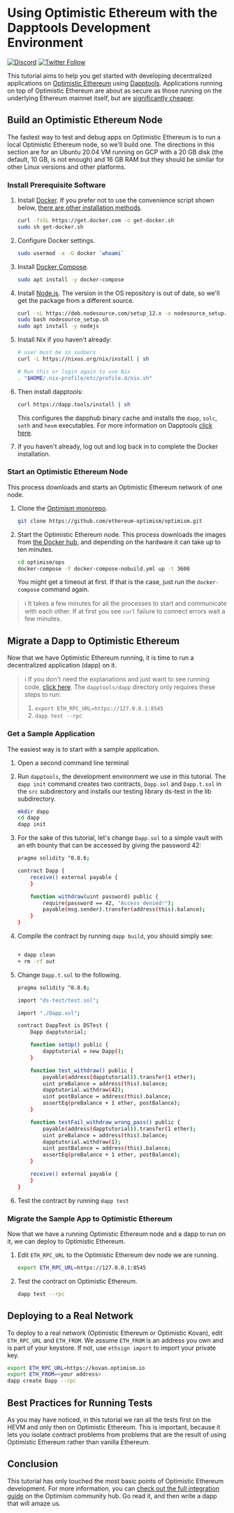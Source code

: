# Using Optimistic Ethereum with the Dapptools Development Environment

[![Discord](https://img.shields.io/discord/667044843901681675.svg?color=768AD4&label=discord&logo=https%3A%2F%2Fdiscordapp.com%2Fassets%2F8c9701b98ad4372b58f13fd9f65f966e.svg)](https://discord.com/channels/667044843901681675)
[![Twitter Follow](https://img.shields.io/twitter/follow/optimismPBC.svg?label=optimismPBC&style=social)](https://twitter.com/optimismPBC)

This tutorial aims to help you get started with developing decentralized applications on [Optimistic Ethereum](https://optimism.io/) using [Dapptools](https://dapp.tools/). Applications running on top of Optimistic Ethereum are about as secure as those running on the underlying Ethereum mainnet itself, but are
[significantly cheaper](https://optimism.io/gas-comparison).

## Build an Optimistic Ethereum Node

The fastest way to test and debug apps on Optimistic Ethereum is to run a local Optimistic Ethereum node, so we'll build one. The directions in this section are for an Ubuntu 20.04 VM running on GCP with a 20 GB disk (the default, 10 GB, is not enough) and 16 GB RAM but they should be similar for other Linux versions and other platforms.

### Install Prerequisite Software

1. Install [Docker](https://www.docker.com/). If you prefer not to use the convenience script shown below, [there are other installation methods](https://docs.docker.com/engine/install/ubuntu).

   ```sh
   curl -fsSL https://get.docker.com -o get-docker.sh
   sudo sh get-docker.sh
   ```

2. Configure Docker settings.

   ```sh
   sudo usermod -a -G docker `whoami`
   ```
   
3. Install [Docker Compose](https://docs.docker.com/compose/install/).
  
   ```sh
   sudo apt install -y docker-compose
   ```

4. Install [Node.js](https://nodejs.org/en/). The version in the OS repository is out of date, so we'll get the package from a different source. 
  
   ```sh
   curl -sL https://deb.nodesource.com/setup_12.x -o nodesource_setup.sh
   sudo bash nodesource_setup.sh
   sudo apt install -y nodejs
   ```
   
5. Install Nix if you haven't already:

   ```sh   
   # user must be in sudoers
   curl -L https://nixos.org/nix/install | sh

   # Run this or login again to use Nix
   . "$HOME/.nix-profile/etc/profile.d/nix.sh"
   ```

6. Then install dapptools:

   ```sh
   curl https://dapp.tools/install | sh
   ```
   This configures the dapphub binary cache and installs the `dapp`, `solc`, `seth` and `hevm` executables. For more information on Dapptools [click here](https://github.com/dapphub/dapptools).
   
7. If you haven't already, log out and log back in to complete the Docker installation.


### Start an Optimistic Ethereum Node

This process downloads and starts an Optimistic Ethereum network of one node.

1. Clone the [Optimism monorepo](https://github.com/ethereum-optimism/optimism).

   ```sh
   git clone https://github.com/ethereum-optimism/optimism.git
   ```

1. Start the Optimistic Ethereum node. This process downloads the images from [the Docker hub](https://hub.docker.com/u/ethereumoptimism), and depending on the hardware it can take up to ten minutes.

   ```sh
   cd optimism/ops
   docker-compose -f docker-compose-nobuild.yml up -t 3600
   ``` 

   You might get a timeout at first. If that is the case, just run the `docker-compose` command again.

> :information_source: It takes a few minutes for all the processes to start and communicate with each other. If at first you see `curl` failure to connect errors wait a few minutes.


## Migrate a Dapp to Optimistic Ethereum

Now that we have Optimistic Ethereum running, it is time to run a decentralized application (dapp) on it.

> :information_source: If you don't need the explanations and just want to see running code, [click here](https://github.com/ethereum-optimism/optimism-tutorial/). The `dapptools/dapp` directory only requires these steps to run:
> 1. `export ETH_RPC_URL=https://127.0.0.1:8545`
> 1. `dapp test --rpc`


### Get a Sample Application

The easiest way is to start with a sample application. 

1. Open a second command line terminal
1. Run `dapptools`, the development environment we use in this tutorial. The `dapp init` command creates two contracts, `Dapp.sol` and `Dapp.t.sol` in the `src` subdirectory and installs our testing library ds-test in the lib subdirectory.

   ```sh
   mkdir dapp
   cd dapp
   dapp init
   ```

1. For the sake of this tutorial, let's change `Dapp.sol` to a simple vault with an eth bounty that can be accessed by giving the password 42:

   ```sh
   pragma solidity ^0.8.6;

   contract Dapp {
       receive() external payable {
       }

       function withdraw(uint password) public {
           require(password == 42, "Access denied!");
           payable(msg.sender).transfer(address(this).balance);
       }
   }
   ```

1. Compile the contract by running `dapp build`, you should simply see:
   ```sh

   + dapp clean
   + rm -rf out
   ```

1. Change `Dapp.t.sol` to the following.

   ```sh
   pragma solidity ^0.8.6;

   import "ds-test/test.sol";

   import "./Dapp.sol";

   contract DappTest is DSTest {
       Dapp dapptutorial;

       function setUp() public {
           dapptutorial = new Dapp();
       }

       function test_withdraw() public {
           payable(address(dapptutorial)).transfer(1 ether);
           uint preBalance = address(this).balance;
           dapptutorial.withdraw(42);
           uint postBalance = address(this).balance;
           assertEq(preBalance + 1 ether, postBalance);
       }

       function testFail_withdraw_wrong_pass() public {
           payable(address(dapptutorial)).transfer(1 ether);
           uint preBalance = address(this).balance;
           dapptutorial.withdraw(1);
           uint postBalance = address(this).balance;
           assertEq(preBalance + 1 ether, postBalance);
       }

       receive() external payable {
       }
   }
   ```

1. Test the contract by running `dapp test`

### Migrate the Sample App to Optimistic Ethereum

Now that we have a running Optimistic Ethereum node and a dapp to run on it, we can deploy to Optimistic Ethereum.

1. Edit `ETH_RPC_URL` to the Optimistic Ethereum dev node we are running.

   ```sh
   export ETH_RPC_URL=https://127.0.0.1:8545
   ```    

1. Test the contract on Optimistic Ethereum. 

   ```sh
   dapp test --rpc
   ```


## Deploying to a Real Network

To deploy to a real network (Optimistic Ethereum or Optimistic Kovan), edit `ETH_RPC_URL` and `ETH_FROM`. We assume `ETH_FROM` is an address you own and is part of your keystore. If not, use `ethsign import` to import your private key.

```sh
export ETH_RPC_URL=https://kovan.optimism.io
export ETH_FROM=<your address>
dapp create Dapp --rpc
```    

## Best Practices for Running Tests

As you may have noticed, in this tutorial we ran all the tests first on the HEVM and only then on Optimistic Ethereum. This is important, because it lets you isolate contract problems from problems that are the result of using Optimistic Ethereum rather than vanilla Ethereum.


## Conclusion

This tutorial has only touched the most basic points of Optimistic Ethereum development. For more information, you can [check out the full integration guide](https://community.optimism.io/docs/developers/l2/convert-2.0.html) on the Optimism community hub. Go read it, and then write a dapp that will amaze us.
